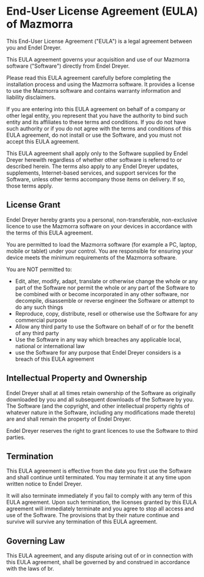 # End-User License Agreement (EULA) of Mazmorra
This End-User License Agreement ("EULA") is a legal agreement between you and Endel Dreyer.

This EULA agreement governs your acquisition and use of our Mazmorra software ("Software") directly from Endel Dreyer.

Please read this EULA agreement carefully before completing the installation process and using the Mazmorra software. It provides a license to use the Mazmorra software and contains warranty information and liability disclaimers.

If you are entering into this EULA agreement on behalf of a company or other legal entity, you represent that you have the authority to bind such entity and its affiliates to these terms and conditions. If you do not have such authority or if you do not agree with the terms and conditions of this EULA agreement, do not install or use the Software, and you must not accept this EULA agreement.

This EULA agreement shall apply only to the Software supplied by Endel Dreyer herewith regardless of whether other software is referred to or described herein. The terms also apply to any Endel Dreyer updates, supplements, Internet-based services, and support services for the Software, unless other terms accompany those items on delivery. If so, those terms apply.

## License Grant

Endel Dreyer hereby grants you a personal, non-transferable, non-exclusive licence to use the Mazmorra software on your devices in accordance with the terms of this EULA agreement.

You are permitted to load the Mazmorra software (for example a PC, laptop, mobile or tablet) under your control. You are responsible for ensuring your device meets the minimum requirements of the Mazmorra software.

You are NOT permitted to:

- Edit, alter, modify, adapt, translate or otherwise change the whole or any part of the Software nor permit the whole or any part of the Software to be combined with or become incorporated in any other software, nor decompile, disassemble or reverse engineer the Software or attempt to do any such things
- Reproduce, copy, distribute, resell or otherwise use the Software for any commercial purpose
- Allow any third party to use the Software on behalf of or for the benefit of any third party
- Use the Software in any way which breaches any applicable local, national or international law
- use the Software for any purpose that Endel Dreyer considers is a breach of this EULA agreement

## Intellectual Property and Ownership
Endel Dreyer shall at all times retain ownership of the Software as originally downloaded by you and all subsequent downloads of the Software by you. The Software (and the copyright, and other intellectual property rights of whatever nature in the Software, including any modifications made thereto) are and shall remain the property of Endel Dreyer.

Endel Dreyer reserves the right to grant licences to use the Software to third parties.

## Termination
This EULA agreement is effective from the date you first use the Software and shall continue until terminated. You may terminate it at any time upon written notice to Endel Dreyer.

It will also terminate immediately if you fail to comply with any term of this EULA agreement. Upon such termination, the licenses granted by this EULA agreement will immediately terminate and you agree to stop all access and use of the Software. The provisions that by their nature continue and survive will survive any termination of this EULA agreement.

## Governing Law
This EULA agreement, and any dispute arising out of or in connection with this EULA agreement, shall be governed by and construed in accordance with the laws of br.
